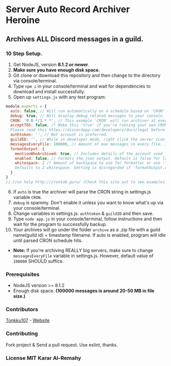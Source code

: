 # Server Auto Record Archiver Heroine
## Archives ALL Discord messages in a guild.

### 10 Step Setup.
  1. Get NodeJS, version **8.1.2 or newer**.
  2. **Make sure you have enough disk space.**
  3. Git clone or download this repository and then change to the directory via console/terminal.
  4. Type `npm i` in your console/terminal and wait for dependencies to download and install successfully.
  5. Open up `settings.js` with any text program:
```js
module.exports = {
  auto: false, // Will run automatically on a schedule based on 'CRON'.
  debug: true, // Will display debug related messages to your console. (Really spammy.)
  CRON: '0 0 */1 * *', // This example 'CRON' will run archiver at every midnight (00:00).
  acceptTOS: false, /* Make this 'true' if you're running your own CRON system script.
  Please read this https://discordapp.com/developers/docs/legal before enabling. */
  authtoken: '', // Bot account is preferred.
  guildID: '', // While in developer mode, right click the server icon and click 'Copy ID'.
  messagesEveryFile: 100000, // Amount of max messages in every file. In effect limiting every file size at around 20-50 MB.
  formatOutput: {
    mentionWhoArchived: true, // Includes details of the account used for the archive.
    enabled: false, // Formats the json output. Default is false for lower file size.
    whitespace: 2 /* Amount of backspace to use for formatter or use '\t' for tabs
    Defaults to 2 whitespace. Setting is disregarded if 'formatOutput.enabled' is 'false'. */
  }
}
// Cron help http://crontab.guru/ (Check this site out to see examples on CRON scheduling)
```
  6. If `auto` is true the archiver will parse the CRON string in settings.js variable `CRON`.
  7. `debug` is spammy. Don't enable it unless you want to know what's up via your console/terminal.
  8. Change variables in settings.js: `authtoken` & `guildID` and then save.
  9. Type `node app.js` in your console/terminal, follow instructions and then wait for the program to successfully backup.
  10. Your archives will go under the folder `archive` as a .zip file with a guild name(guild id) + timestamp filename. If auto is enabled, program will idle until parsed CRON schedule hits.
 * **Note:** If you're archiving REALLY big servers, make sure to change `messagesEveryFile` variable in settings.js. However, default value of `100000` SHOULD suffice.

### Prerequisites
 * NodeJS version >= 8.1.2
 * Enough disk space. **(100000 messages is around 20-50 MB in file size.)**

### Contributors
[Tonkku107](https://github.com/tonkku107/) - [Website](https://tonkku.me/)

### Contributing
Fork project & Send a pull request. Use eslint, thanks.

### License MIT Karar Al-Remahy